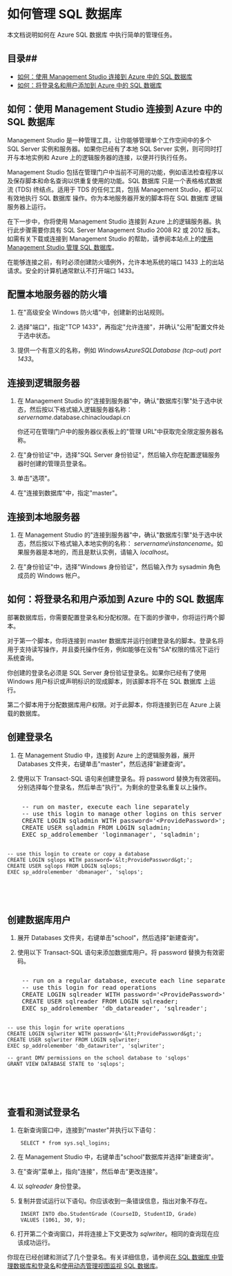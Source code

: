 <properties umbracoNaviHide="0" pageTitle="如何管理 SQL 数据库" metaKeywords="Azure SQL 数据库, SQL 数据库, manage SQL 数据库, add logins, connect to SQL 数据库" description="了解如何管理 Azure SQL 数据库。" linkid="devnav-manage-services-cloud-services" urlDisplayName="Cloud Services" headerExpose="" footerExpose="" disqusComments="1" title="How to Manage SQL 数据库" authors=""/>

<tags
   ms.service="sql-database"
   ms.date="01/13/2015"
   wacn.date="05/25/2015"/>  
 
<h1><a id="swap"></a>如何管理 SQL 数据库</h1>

本文档说明如何在 Azure SQL 数据库 中执行简单的管理任务。 

## 目录##

* [如何：使用 Management Studio 连接到 Azure 中的 SQL 数据库](#connect)
* [如何：将登录名和用户添加到 Azure 中的 SQL 数据库](#addlogins)


<h2><a id="connect"></a>如何：使用 Management Studio 连接到 Azure 中的 SQL 数据库</h2>

Management Studio 是一种管理工具，让你能够管理单个工作空间中的多个 SQL Server 实例和服务器。如果你已经有了本地 SQL Server 实例，则可同时打开与本地实例和 Azure 上的逻辑服务器的连接，以便并行执行任务。

Management Studio 包括在管理门户中当前不可用的功能，例如语法检查程序以及保存脚本和命名查询以供重复使用的功能。SQL 数据库 只是一个表格格式数据流 (TDS) 终结点。适用于 TDS 的任何工具，包括 Management Studio，都可以有效地执行 SQL 数据库 操作。你为本地服务器开发的脚本将在 SQL 数据库 逻辑服务器上运行。 

在下一步中，你将使用 Management Studio 连接到 Azure 上的逻辑服务器。执行此步骤需要你具有 SQL Server Management Studio 2008 R2 或 2012 版本。如需有关下载或连接到 Management Studio 的帮助，请参阅本站点上的[使用 Management Studio 管理 SQL 数据库][]。

在能够连接之前，有时必须创建防火墙例外，允许本地系统的端口 1433 上的出站请求。安全的计算机通常默认不打开端口 1433。 

## 配置本地服务器的防火墙

1. 在"高级安全 Windows 防火墙"中，创建新的出站规则。

2. 选择"端口"，指定"TCP 1433"，再指定"允许连接"，并确认"公用"配置文件处于选中状态。

3. 提供一个有意义的名称，例如  *WindowsAzureSQLDatabase (tcp-out) port 1433*。 


## 连接到逻辑服务器

1. 在 Management Studio 的"连接到服务器"中，确认"数据库引擎"处于选中状态，然后按以下格式输入逻辑服务器名称： *servername*.database.chinacloudapi.cn

	你还可在管理门户中的服务器仪表板上的"管理 URL"中获取完全限定服务器名称。

2. 在"身份验证"中，选择"SQL Server 身份验证"，然后输入你在配置逻辑服务器时创建的管理员登录名。

3. 单击"选项"。 

4. 在"连接到数据库"中，指定"master"。


## 连接到本地服务器

1. 在 Management Studio 的"连接到服务器"中，确认"数据库引擎"处于选中状态，然后按以下格式输入本地实例的名称： *servername*&#92;*instancename*。如果服务器是本地的，而且是默认实例，请输入  *localhost*。

2. 在"身份验证"中，选择"Windows 身份验证"，然后输入作为 sysadmin 角色成员的 Windows 帐户。


<h2><a id="addlogins"></a>如何：将登录名和用户添加到 Azure 中的 SQL 数据库</h2>

部署数据库后，你需要配置登录名和分配权限。在下面的步骤中，你将运行两个脚本。

对于第一个脚本，你将连接到 master 数据库并运行创建登录名的脚本。登录名将用于支持读写操作，并且委托操作任务，例如能够在没有"SA"权限的情况下运行系统查询。

你创建的登录名必须是 SQL Server 身份验证登录名。如果你已经有了使用 Windows 用户标识或声明标识的现成脚本，则该脚本将不在 SQL 数据库 上运行。

第二个脚本用于分配数据库用户权限。对于此脚本，你将连接到已在 Azure 上装载的数据库。

## 创建登录名

1. 在 Management Studio 中，连接到 Azure 上的逻辑服务器，展开 Databases 文件夹，右键单击"master"，然后选择"新建查询"。

2. 使用以下 Transact-SQL 语句来创建登录名。将 password 替换为有效密码。分别选择每个登录名，然后单击"执行"。为剩余的登录名重复以上操作。

<div style="width:auto; height:auto; overflow:auto"><pre>
    -- run on master, execute each line separately
    -- use this login to manage other logins on this server
    CREATE LOGIN sqladmin WITH password='&lt;ProvidePassword&gt;'; 
    CREATE USER sqladmin FROM LOGIN sqladmin;
    EXEC sp_addrolemember 'loginmanager', 'sqladmin';

    -- use this login to create or copy a database
    CREATE LOGIN sqlops WITH password='&lt;ProvidePassword&gt;';
    CREATE USER sqlops FROM LOGIN sqlops;
    EXEC sp_addrolemember 'dbmanager', 'sqlops';
</pre></div>


## 创建数据库用户

1. 展开 Databases 文件夹，右键单击"school"，然后选择"新建查询"。

2. 使用以下 Transact-SQL 语句来添加数据库用户。将 password 替换为有效密码。 

<div style="width:auto; height:auto; overflow:auto"><pre>
    -- run on a regular database, execute each line separately
    -- use this login for read operations
    CREATE LOGIN sqlreader WITH password='&lt;ProvidePassword&gt;';
    CREATE USER sqlreader FROM LOGIN sqlreader;
    EXEC sp_addrolemember 'db_datareader', 'sqlreader';

    -- use this login for write operations
    CREATE LOGIN sqlwriter WITH password='&lt;ProvidePassword&gt;';
    CREATE USER sqlwriter FROM LOGIN sqlwriter;
    EXEC sp_addrolemember 'db_datawriter', 'sqlwriter';

    -- grant DMV permissions on the school database to 'sqlops'
    GRANT VIEW DATABASE STATE to 'sqlops';
</pre></div>

## 查看和测试登录名

1. 在新查询窗口中，连接到"master"并执行以下语句： 

        SELECT * from sys.sql_logins;

2. 在 Management Studio 中，右键单击"school"数据库并选择"新建查询"。

3. 在"查询"菜单上，指向"连接"，然后单击"更改连接"。

4. 以 *sqlreader* 身份登录。

5. 复制并尝试运行以下语句。你应该收到一条错误信息，指出对象不存在。

        INSERT INTO dbo.StudentGrade (CourseID, StudentID, Grade)
        VALUES (1061, 30, 9);

6. 打开第二个查询窗口，并将连接上下文更改为 *sqlwriter*。相同的查询现在应该成功运行。

你现在已经创建和测试了几个登录名。有关详细信息，请参阅[在 SQL 数据库 中管理数据库和登录名][]和[使用动态管理视图监视 SQL 数据库][]。

[在 SQL 数据库 中管理数据库和登录名]: http://msdn.microsoft.com/zh-cn/library/azure/ee336235.aspx
[使用动态管理视图监视 SQL 数据库]: http://msdn.microsoft.com/zh-cn/library/azure/ff394114.aspx
[使用 Management Studio 管理 SQL 数据库]: /documentation/articles/sql-database-manage-azure-ssms/

<!--HONumber=55-->